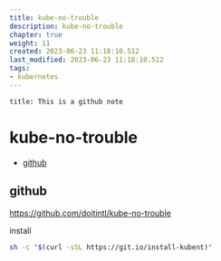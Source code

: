```yaml
---
title: kube-no-trouble
description: kube-no-trouble
chapter: true
weight: 11
created: 2023-06-23 11:18:10.512
last_modified: 2023-06-23 11:18:10.512
tags: 
- kubernetes 
---
```


```ad-attention
title: This is a github note

```

# kube-no-trouble

- [github](#github)


## github
https://github.com/doitintl/kube-no-trouble

install
```sh
sh -c "$(curl -sSL https://git.io/install-kubent)"
```




